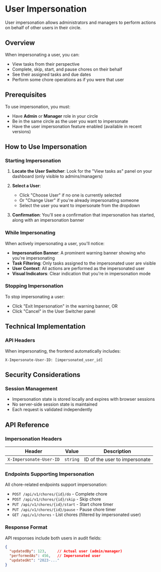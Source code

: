# User Impersonation

User impersonation allows administrators and managers to perform actions on behalf of other users in their circle.

## Overview

When impersonating a user, you can:
- View tasks from their perspective
- Complete, skip, start, and pause chores on their behalf
- See their assigned tasks and due dates
- Perform some chore operations as if you were that user


## Prerequisites

To use impersonation, you must:
- Have **Admin** or **Manager** role in your circle
- Be in the same circle as the user you want to impersonate
- Have the user impersonation feature enabled (available in recent versions)

## How to Use Impersonation

### Starting Impersonation

1. **Locate the User Switcher**: Look for the "View tasks as" panel on your dashboard (only visible to admins/managers)

2. **Select a User**: 
   - Click "Choose User" if no one is currently selected
   - Or "Change User" if you're already impersonating someone
   - Select the user you want to impersonate from the dropdown

3. **Confirmation**: You'll see a confirmation that impersonation has started, along with an impersonation banner

### While Impersonating

When actively impersonating a user, you'll notice:

- **Impersonation Banner**: A prominent warning banner showing who you're impersonating
- **Task Filtering**: Only tasks assigned to the impersonated user are visible
- **User Context**: All actions are performed as the impersonated user
- **Visual Indicators**: Clear indication that you're in impersonation mode

### Stopping Impersonation

To stop impersonating a user:
- Click "Exit Impersonation" in the warning banner, OR
- Click "Cancel" in the User Switcher panel

## Technical Implementation

### API Headers
When impersonating, the frontend automatically includes:
```
X-Impersonate-User-ID: [impersonated_user_id]
```

## Security Considerations

### Session Management
- Impersonation state is stored locally and expires with browser sessions
- No server-side session state is maintained
- Each request is validated independently

## API Reference

### Impersonation Headers

| Header | Value | Description |
|--------|-------|-------------|
| `X-Impersonate-User-ID` | `string` | ID of the user to impersonate |

### Endpoints Supporting Impersonation

All chore-related endpoints support impersonation:

- `POST /api/v1/chores/{id}/do` - Complete chore
- `POST /api/v1/chores/{id}/skip` - Skip chore  
- `PUT /api/v1/chores/{id}/start` - Start chore timer
- `PUT /api/v1/chores/{id}/pause` - Pause chore timer
- `GET /api/v1/chores` - List chores (filtered by impersonated user)

### Response Format

API responses include both users in audit fields:
```json
{
  "updatedBy": 123,     // Actual user (admin/manager)
  "performedAs": 456,   // Impersonated user
  "updatedAt": "2023-..."
}
```
